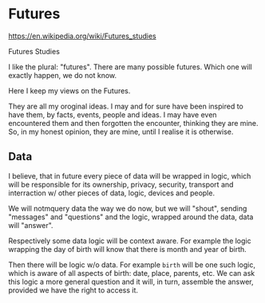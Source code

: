 # Futures

https://en.wikipedia.org/wiki/Futures_studies

Futures Studies

I like the plural: "futures". There are many possible futures. Which one will exactly happen, we do not know.

Here I keep my views on the Futures.

They are all my oroginal ideas. I may and for sure have been inspired to have them, by facts, events, people and ideas. I may have even encountered them and then forgotten the encounter, thinking they are mine. So, in my honest opinion, they are mine, until I realise it is otherwise.

## Data

I believe, that in future every piece of data will be wrapped in logic, which will be responsible for its ownership,  privacy, security, transport and interraction w/ other pieces of data, logic, devices and people.

We will notmquery data the way we do now, but we will "shout", sending "messages" and "questions" and the logic, wrapped around the data, data will "answer".

Respectively some data logic will be context aware. For example the logic wrapping the day of birth will know that there is month and year of birth.

Then there will be logic w/o data. For example `birth` will be one such logic, which is aware of all aspects of birth: date, place, parents, etc. We can ask this logic a more general question and it will, in turn, assemble the answer, provided we have the right to access it.
